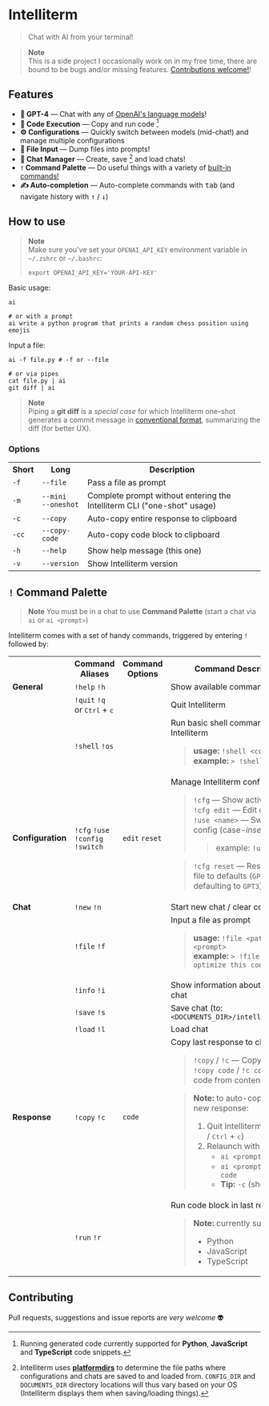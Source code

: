# Intelliterm

> Chat with AI from your terminal!

> **Note**<br/>
> This is a side project I occasionally work on in my free time, there are bound to be bugs and/or missing features. [Contributions welcome!](#contributing)!

## Features

-   **🧠 GPT-4** — Chat with any of [OpenAI's language models](https://platform.openai.com/docs/models)!
-   **👾 Code Execution** — Copy and run code [^1]
-   **⚙️ Configurations** — Quickly switch between models (mid-chat!) and manage multiple configurations
-   **📂 File Input** — Dump files into prompts!
-   **💬 Chat Manager** — Create, save [^2] and load chats!
-   **`!` Command Palette** — Do useful things with a variety of [built-in commands!](#-command-palette)
-   **✍️ Auto-completion** — Auto-complete commands with <kbd>tab</kbd> (and navigate history with <kbd>↑</kbd> / <kbd>↓</kbd>)

## How to use

> **Note**<br/>
> Make sure you've set your `OPENAI_API_KEY` environment variable in `~/.zshrc` or `~/.bashrc`:
>
> ```shell
> export OPENAI_API_KEY='YOUR-API-KEY'
> ```

Basic usage:

```shell
ai

# or with a prompt
ai write a python program that prints a random chess position using emojis
```

Input a file:

```shell
ai -f file.py # -f or --file

# or via pipes
cat file.py | ai
git diff | ai
```

> **Note**<br/>
> Piping a **git diff** is a _special case_ for which Intelliterm one-shot generates a commit message in [conventional format](https://www.conventionalcommits.org/en/v1.0.0/), summarizing the diff (for better UX).

### Options

<table>
  <tr>
    <th>Short</th>
    <th>Long</th>
    <th>Description</th>
  </tr>
  <tr>
    <td><code>-f</code></td>
    <td><code>--file</code></td>
    <td>Pass a file as prompt</td>
  </tr>
  <tr>
    <td><code>-m</code></td>
    <td><code>--mini</code><br/><code>--oneshot</code></td>
    <td>Complete prompt without entering the Intelliterm CLI ("one-shot" usage)</td>
  </tr>
  <tr>
    <td><code>-c</code></td>
    <td><code>--copy</code></td>
    <td>Auto-copy entire response to clipboard</td>
  </tr>
  <tr>
    <td><code>-cc</code></td>
    <td><code>--copy-code</code></td>
    <td>Auto-copy code block to clipboard</td>
  </tr>
  <tr>
    <td><code>-h</code></td>
    <td><code>--help</code></td>
    <td>Show help message (this one)</td>
  </tr>
  <tr>
    <td><code>-v</code></td>
    <td><code>--version</code></td>
    <td>Show Intelliterm version</td>
  </tr>
</table>

## `!` Command Palette

> **Note**
> You must be in a chat to use **Command Palette** (start a chat via `ai` or `ai <prompt>`)

Intelliterm comes with a set of handy commands, triggered by entering `!` followed by:

<table>
  <tr>
    <th></th>
    <th>Command Aliases</th>
    <th>Command Options</th>
    <th>Command Description</th>
  </tr>
  <tr>
    <td>
      <strong>General</strong>
    </td>
    <td>
      <code>!help</code> <code>!h</code>
    </td>
    <td></td>
    <td>
      Show available commands
    </td>
  </tr>
  <tr>
    <td></td>
    <td>
      <code>!quit</code> <code>!q</code> <br/>
      or <kbd>Ctrl</kbd> + <kbd>c</kbd>
    </td>
    <td></td>
    <td>
      Quit Intelliterm
    </td>
  </tr>
  <tr>
    <td></td>
    <td>
      <code>!shell</code> <code>!os</code>
    </td>
    <td></td>
    <td>
      Run basic shell commands within Intelliterm<br/>
      <blockquote>
        <strong>usage:</strong> <code>!shell &lt;command&gt;</code>
        <br/><strong>example:</strong> <code>> !shell ls</code>
      </blockquote>
    </td>
  </tr>
  <tr>
    <td>
      <strong>Configuration</strong>
    </td>
    <td>
      <code>!cfg</code> <code>!use</code> <code>!config</code> <code>!switch</code>
    </td>
    <td>
      <code>edit</code> <code>reset</code>
    </td>
    <td>
      Manage Intelliterm configurations<br/>
      <blockquote>
        <code>!cfg</code> — Show active config<br/>
        <code>!cfg edit</code> — Edit configs file<br/>
        <code>!use &lt;name&gt;</code> — Switch to a config (case-<i>insensitive</i>)<br/>
        <blockquote>
          example: <code>!use gpt4</code>
        </blockquote>
      </blockquote>
      <blockquote>
        <code>!cfg reset</code> — Reset configs file to defaults (<code>GPT3</code> and <code>GPT4</code>, defaulting to <code>GPT3</code>)
      </blockquote>
    </td>
  </tr>
  <tr>
    <td>
      <strong>Chat</strong>
    </td>
    <td>
      <code>!new</code> <code>!n</code>
    </td>
    <td></td>
    <td>
      Start new chat / clear context
    </td>
  </tr>
  <tr>
    <td></td>
    <td>
      <code>!file</code> <code>!f</code>
    </td>
    <td></td>
    <td>
      Input a file as prompt<br/>
      <blockquote>
        <strong>usage:</strong> <code>!file &lt;path&gt; &lt;prompt&gt;</code>
        <br/><strong>example:</strong> <code>> !file file.py optimize this code</code>
      </blockquote>
    </td>
  </tr>
  <tr>
    <td></td>
    <td>
      <code>!info</code> <code>!i</code>
    </td>
    <td></td>
    <td>
      Show information about current chat
    </td>
  </tr>
  <tr>
    <td></td>
    <td>
      <code>!save</code> <code>!s</code>
    </td>
    <td></td>
    <td>
      Save chat (to: <code>&lt;DOCUMENTS_DIR&gt;/intelliterm/chats</code>
      </blockquote>
    </td>
  </tr>
  <tr>
    <td></td>
    <td>
      <code>!load</code> <code>!l</code>
    </td>
    <td></td>
    <td>Load chat</td>
  </tr>
  <tr>
    <td>
      <strong>Response</strong>
    </td>
    <td>
      <code>!copy</code> <code>!c</code>
    </td>
    <td>
      <code>code</code>
    </td>
    <td>
      Copy last response to clipboard<br/>
        <blockquote>
          <code>!copy</code> / <code>!c</code> — Copy all content<br/>
          <code>!copy code</code> / <code>!c code</code> — Copy code from content
        </blockquote>
        <blockquote>
          <strong>Note:</strong> to auto-copy every new response:<br/>
            <ol>
              <li>
                Quit Intelliterm (<code>!quit</code> / <code>!q</code> / <kbd>Ctrl</kbd> + <kbd>c</kbd>)
              </li>
              <li>
                Relaunch with:
                <ul>
                  <li>
                    <code>ai &lt;prompt&gt; --copy</code> or 
                  </li>
                   <li>
                    <code>ai &lt;prompt&gt; --copy code</code> 
                  </li>
                  <li>
                    <strong>Tip:</strong> <code>-c</code> (short alias)
              </li>
            </ul>
          </li>
        </ol>
      </blockquote>
    </td>
  </tr>
  <tr>
    <td></td>
    <td>
      <code>!run</code> <code>!r</code>
    </td>
    <td></td>
    <td>
      Run code block in last response<br/>
      <blockquote>
        <strong>Note:</strong> currently supports:<br/>
        <ul>
          <li>Python</li>
          <li>JavaScript</li>
          <li>TypeScript</li>
        </ul>
      </blockquote>
    </td>
  </tr>
</table>

## Contributing

Pull requests, suggestions and issue reports are _very welcome_ 👽

[^1]: Running generated code currently supported for **Python**, **JavaScript** and **TypeScript** code snippets.
[^2]: Intelliterm uses <a href="https://pypi.org/project/platformdirs">**platformdirs**</a> to determine the file paths where configurations and chats are saved to and loaded from. <code>CONFIG_DIR</code> and <code>DOCUMENTS_DIR</code> directory locations will thus vary based on your OS (Intelliterm displays them when saving/loading things).
